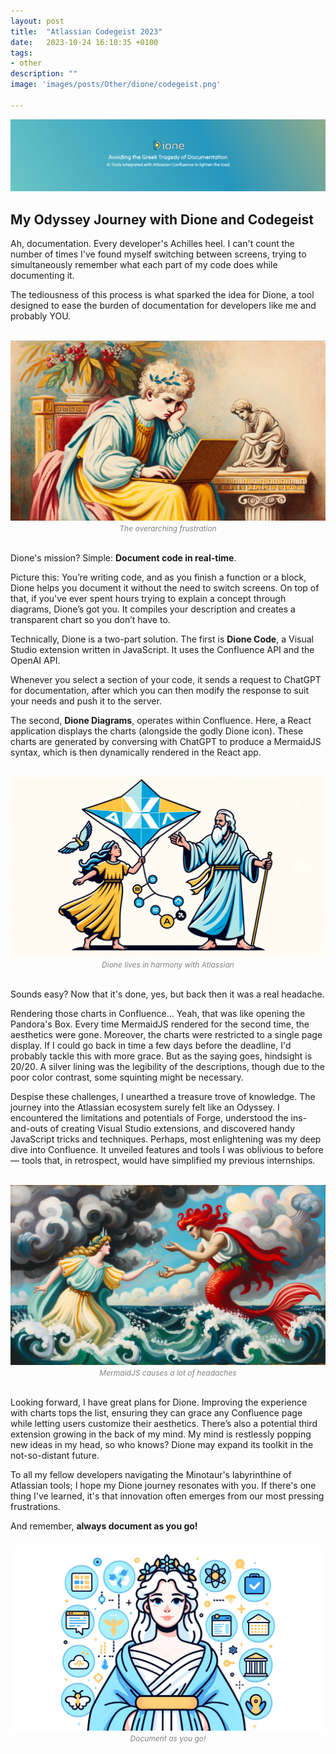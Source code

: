 ```yaml
---
layout: post
title:  "Atlassian Codegeist 2023"
date:   2023-10-24 16:10:35 +0100
tags:
- other
description: ""
image: 'images/posts/Other/dione/codegeist.png'

---
```




<center>
<img src="/images/posts/Other/dione/dione-rep.png">
</center>

## My Odyssey Journey with Dione and Codegeist 


Ah, documentation. Every developer's Achilles heel. I can't count the number of times I've found myself switching between screens, trying to simultaneously remember what each part of my code does while documenting it. 

The tediousness of this process is what sparked the idea for Dione, a tool designed to ease the burden of documentation for developers like me and probably YOU.

<br>

<center>
<img src="/images/posts/Other/dione/tired-dione.png">
<i style="font-size:12px; color: gray">The overarching frustration </i>
</center>

<br>

Dione's mission? Simple: **Document code in real-time**. 

Picture this: You’re writing code, and as you finish a function or a block, Dione helps you document it without the need to switch screens. On top of that, if you've ever spent hours trying to explain a concept through diagrams, Dione’s got you. It compiles your description and creates a transparent chart so you don’t have to.


Technically, Dione is a two-part solution. The first is **Dione Code**, a Visual Studio extension written in JavaScript. It uses the Confluence API and the OpenAI API. 

Whenever you select a section of your code, it sends a request to ChatGPT for documentation, after which you can then modify the response to suit your needs and push it to the server. 

The second, **Dione Diagrams**, operates within Confluence. Here, a React application displays the charts (alongside the godly Dione icon). These charts are generated by conversing with ChatGPT to produce a MermaidJS syntax, which is then dynamically rendered in the React app.

<br>

<center>
<img src="/images/posts/Other/dione/dion-atlassian.png">
<i style="font-size:12px; color: gray">Dione lives in harmony with Atlassian </i>
</center>

<br>

Sounds easy? Now that it's done, yes, but back then it was a real headache.

Rendering those charts in Confluence... Yeah, that was like opening the Pandora's Box. Every time MermaidJS rendered for the second time, the aesthetics were gone. Moreover, the charts were restricted to a single page display. If I could go back in time a few days before the deadline, I'd probably tackle this with more grace. But as the saying goes, hindsight is 20/20. A silver lining was the legibility of the descriptions, though due to the poor color contrast, some squinting might be necessary.

Despise these challenges, I unearthed a treasure trove of knowledge. The journey into the Atlassian ecosystem surely felt like an Odyssey. I encountered the limitations and potentials of Forge, understood the ins-and-outs of creating Visual Studio extensions, and discovered handy JavaScript tricks and techniques. Perhaps, most enlightening was my deep dive into Confluence. It unveiled features and tools I was oblivious to before — tools that, in retrospect, would have simplified my previous internships.

<br>

<center>
<img src="/images/posts/Other/dione/mermaid.png">
<i style="font-size:12px; color: gray"> MermaidJS causes a lot of headaches </i>
</center>

<br>

Looking forward, I have great plans for Dione. Improving the experience with charts tops the list, ensuring they can grace any Confluence page while letting users customize their aesthetics. There’s also a potential third extension growing in the back of my mind. My mind is restlessly popping new ideas in my head, so who knows? Dione may expand its toolkit in the not-so-distant future.

To all my fellow developers navigating the Minotaur's labyrinthine of Atlassian tools; I hope my Dione journey resonates with you. If there's one thing I've learned, it's that innovation often emerges from our most pressing frustrations. 

And remember, **always document as you go!**

<br>

<center>
<img src="/images/posts/Other/dione/dione-girl.png">
<i style="font-size:12px; color: gray"> Document as you go! </i>
</center>
